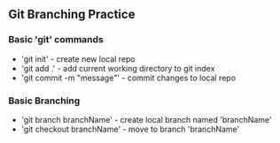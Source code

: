 ## Git Branching Practice

### Basic 'git' commands
* 'git init' - create new local repo
* 'git add .' - add current working directory to git index
* 'git commit -m "message"' - commit changes to local repo

### Basic Branching
* 'git branch branchName' - create local branch named 'branchName'
* 'git checkout branchName' - move to branch 'branchName'
